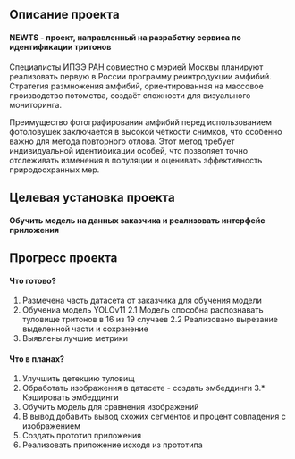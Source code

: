 ## Описание проекта
#### NEWTS - проект, направленный на разработку сервиса по идентификации тритонов

Специалисты ИПЭЭ РАН совместно с мэрией Москвы планируют реализовать первую в России программу реинтродукции амфибий. Стратегия размножения амфибий, ориентированная на массовое производство потомства, создаёт сложности для визуального мониторинга.

Преимущество фотографирования амфибий перед использованием фотоловушек заключается в высокой чёткости снимков, что особенно важно для метода повторного отлова. Этот метод требует индивидуальной идентификации особей, что позволяет точно отслеживать изменения в популяции и оценивать эффективность природоохранных мер.

## Целевая установка проекта
#### Обучить модель на данных заказчика и реализовать интерфейс приложения

## Прогресс проекта
#### Что готово?
1. Размечена часть датасета от заказчика для обучения модели
2. Обучениа модель YOLOv11
    2.1 Модель способна распознавать туловище тритонов в 16 из 19 случаев
    2.2 Реализовано вырезание выделенной части и сохранение  
4. Выявлены лучшие метрики

#### Что в планах?
1. Улучшить детекцию туловищ
2. Обработать изображения в датасете - создать эмбеддинги
3.* Кэшировать эмбеддинги
4. Обучить модель для сравнения изображений
5. В вывод добавить вывод схожих сегментов и процент совпадения с изображением
6. Создать прототип приложения
7. Реализовать приложение исходя из прототипа


